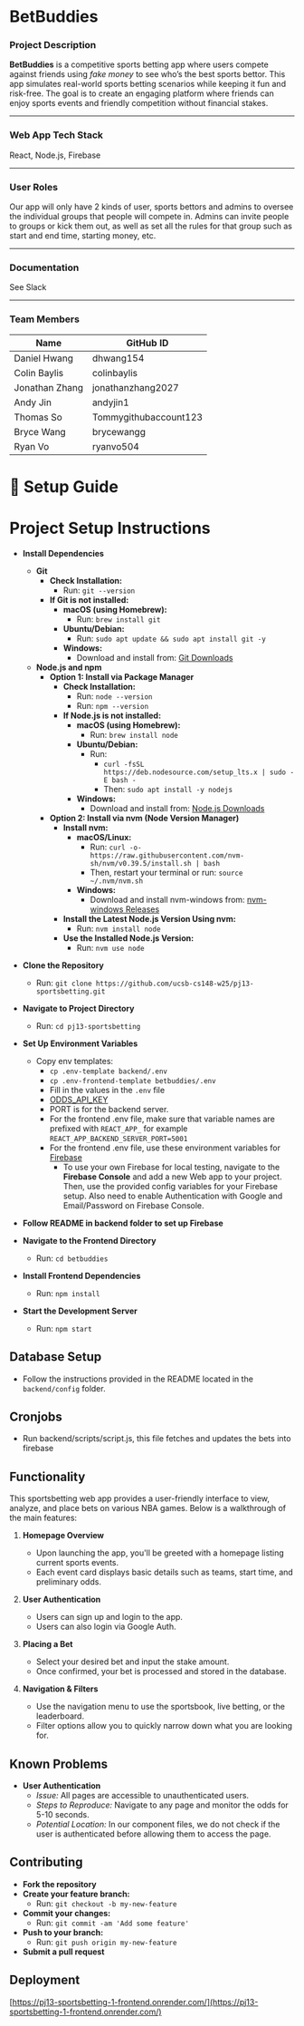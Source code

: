 # BetBuddies

### Project Description

**BetBuddies** is a competitive sports betting app where users compete against friends using _fake money_ to see who’s the best sports bettor. This app simulates real-world sports betting scenarios while keeping it fun and risk-free. The goal is to create an engaging platform where friends can enjoy sports events and friendly competition without financial stakes.

---

### Web App Tech Stack

React, Node.js, Firebase

---

### User Roles

Our app will only have 2 kinds of user, sports bettors and admins to oversee the individual groups that people will compete in. Admins can invite people to groups or kick them out, as well as set all the rules for that group such as start and end time, starting money, etc.

---

### Documentation

See Slack 

---

### Team Members

| Name           | GitHub ID             |
| -------------- | --------------------- |
| Daniel Hwang   | dhwang154             |
| Colin Baylis   | colinbaylis           |
| Jonathan Zhang | jonathanzhang2027     |
| Andy Jin       | andyjin1              |
| Thomas So      | Tommygithubaccount123 |
| Bryce Wang     | brycewangg            |
| Ryan Vo        | ryanvo504             |

# 📌 **Setup Guide**

# Project Setup Instructions

- **Install Dependencies**

  - **Git**
    - **Check Installation:**
      - Run: `git --version`
    - **If Git is not installed:**
      - **macOS (using Homebrew):**
        - Run: `brew install git`
      - **Ubuntu/Debian:**
        - Run: `sudo apt update && sudo apt install git -y`
      - **Windows:**
        - Download and install from: [Git Downloads](https://git-scm.com/downloads)
  - **Node.js and npm**
    - **Option 1: Install via Package Manager**
      - **Check Installation:**
        - Run: `node --version`
        - Run: `npm --version`
      - **If Node.js is not installed:**
        - **macOS (using Homebrew):**
          - Run: `brew install node`
        - **Ubuntu/Debian:**
          - Run:
            - `curl -fsSL https://deb.nodesource.com/setup_lts.x | sudo -E bash -`
            - Then: `sudo apt install -y nodejs`
        - **Windows:**
          - Download and install from: [Node.js Downloads](https://nodejs.org/)
    - **Option 2: Install via nvm (Node Version Manager)**
      - **Install nvm:**
        - **macOS/Linux:**
          - Run: `curl -o- https://raw.githubusercontent.com/nvm-sh/nvm/v0.39.5/install.sh | bash`
          - Then, restart your terminal or run: `source ~/.nvm/nvm.sh`
        - **Windows:**
          - Download and install nvm-windows from: [nvm-windows Releases](https://github.com/coreybutler/nvm-windows/releases)
      - **Install the Latest Node.js Version Using nvm:**
        - Run: `nvm install node`
      - **Use the Installed Node.js Version:**
        - Run: `nvm use node`

- **Clone the Repository**

  - Run: `git clone https://github.com/ucsb-cs148-w25/pj13-sportsbetting.git`

- **Navigate to Project Directory**

  - Run: `cd pj13-sportsbetting`

- **Set Up Environment Variables**

  - Copy env templates:
    - `cp .env-template backend/.env`
    - `cp .env-frontend-template betbuddies/.env`
    - Fill in the values in the `.env` file
    - [ODDS_API_KEY](https://ucsb-cs148-w25.slack.com/archives/C088RQFCDLY/p1737585688948609)
    - PORT is for the backend server.
    - For the frontend .env file, make sure that variable names are prefixed with `REACT_APP_` for example `REACT_APP_BACKEND_SERVER_PORT=5001`
    - For the frontend .env file, use these environment variables for [Firebase](https://ucsb-cs148-w25.slack.com/archives/C088RQFCDLY/p1738362617380099)
      - To use your own Firebase for local testing, navigate to the **Firebase Console** and add a new Web app to your project. Then, use the provided config variables for your Firebase setup. Also need to enable Authentication with Google and Email/Password on Firebase Console.

- **Follow README in backend folder to set up Firebase**

- **Navigate to the Frontend Directory**

  - Run: `cd betbuddies`

- **Install Frontend Dependencies**

  - Run: `npm install`

- **Start the Development Server**
  - Run: `npm start`

## Database Setup

- Follow the instructions provided in the README located in the `backend/config` folder.

## Cronjobs
- Run backend/scripts/script.js, this file fetches and updates the bets into firebase

## Functionality

This sportsbetting web app provides a user-friendly interface to view, analyze, and place bets on various NBA games. Below is a walkthrough of the main features:

1. **Homepage Overview**
   - Upon launching the app, you'll be greeted with a homepage listing current sports events.
   - Each event card displays basic details such as teams, start time, and preliminary odds.

2. **User Authentication**
   - Users can sign up and login to the app.
   - Users can also login via Google Auth.

3. **Placing a Bet**
   - Select your desired bet and input the stake amount.
   - Once confirmed, your bet is processed and stored in the database.

5. **Navigation & Filters**
   - Use the navigation menu to use the sportsbook, live betting, or the leaderboard.
   - Filter options allow you to quickly narrow down what you are looking for.

## Known Problems

- **User Authentication**
  - *Issue:* All pages are accessible to unauthenticated users.
  - *Steps to Reproduce:* Navigate to any page and monitor the odds for 5-10 seconds.
  - *Potential Location:* In our component files, we do not check if the user is authenticated before allowing them to access the page.

## Contributing

- **Fork the repository**
- **Create your feature branch:**
  - Run: `git checkout -b my-new-feature`
- **Commit your changes:**
  - Run: `git commit -am 'Add some feature'`
- **Push to your branch:**
  - Run: `git push origin my-new-feature`
- **Submit a pull request**

## Deployment
[https://pj13-sportsbetting-1-frontend.onrender.com/](https://pj13-sportsbetting-1-frontend.onrender.com/)
